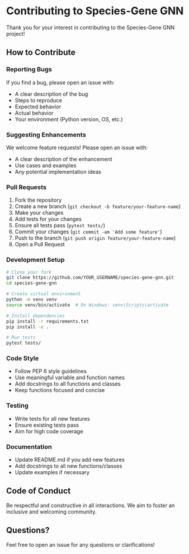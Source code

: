 # Contributing to Species-Gene GNN

Thank you for your interest in contributing to the Species-Gene GNN project!

## How to Contribute

### Reporting Bugs

If you find a bug, please open an issue with:
- A clear description of the bug
- Steps to reproduce
- Expected behavior
- Actual behavior
- Your environment (Python version, OS, etc.)

### Suggesting Enhancements

We welcome feature requests! Please open an issue with:
- A clear description of the enhancement
- Use cases and examples
- Any potential implementation ideas

### Pull Requests

1. Fork the repository
2. Create a new branch (`git checkout -b feature/your-feature-name`)
3. Make your changes
4. Add tests for your changes
5. Ensure all tests pass (`pytest tests/`)
6. Commit your changes (`git commit -am 'Add some feature'`)
7. Push to the branch (`git push origin feature/your-feature-name`)
8. Open a Pull Request

### Development Setup

```bash
# Clone your fork
git clone https://github.com/YOUR_USERNAME/species-gene-gnn.git
cd species-gene-gnn

# Create virtual environment
python -m venv venv
source venv/bin/activate  # On Windows: venv\Scripts\activate

# Install dependencies
pip install -r requirements.txt
pip install -e .

# Run tests
pytest tests/
```

### Code Style

- Follow PEP 8 style guidelines
- Use meaningful variable and function names
- Add docstrings to all functions and classes
- Keep functions focused and concise

### Testing

- Write tests for all new features
- Ensure existing tests pass
- Aim for high code coverage

### Documentation

- Update README.md if you add new features
- Add docstrings to all new functions/classes
- Update examples if necessary

## Code of Conduct

Be respectful and constructive in all interactions. We aim to foster an inclusive and welcoming community.

## Questions?

Feel free to open an issue for any questions or clarifications!

